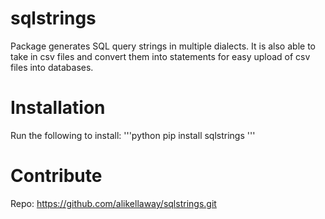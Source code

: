 # sqlstrings
Package generates SQL query strings in multiple dialects. It is also able to take in csv files and convert them into statements for easy upload of csv files into databases.

# Installation
Run the following to install:
'''python
pip install sqlstrings
'''

# Contribute
Repo: https://github.com/alikellaway/sqlstrings.git